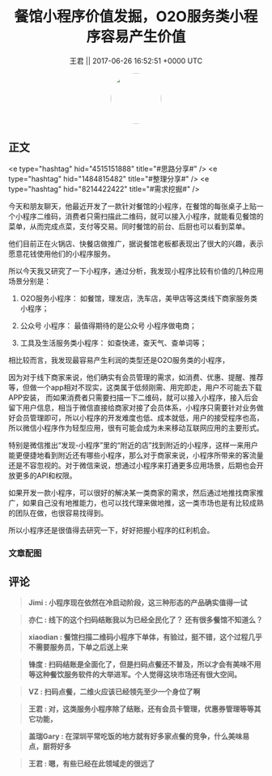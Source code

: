 <h1 align="center">餐馆小程序价值发掘，O2O服务类小程序容易产生价值</h1>




<p align="center">
    <a>王君 || 2017-06-26 16:52:51 &#43;0000 UTC</a>
</p>

<div align="center">
    <img src="https://images.zsxq.com/FrsdWPWXvF8z-hMfRfGtY4cP_pgO?e=1590940799&amp;token=kIxbL07-8jAj8w1n4s9zv64FuZZNEATmlU_Vm6zD:DX-kRHKE06d7LTAMsoszRz6M53E=" width="100" height="100" style="border:1px solid;border-radius:50%; color:#ffffff"/>
</div>




## 正文

<div>
&lt;e type=&#34;hashtag&#34; hid=&#34;4515151888&#34; title=&#34;#思路分享#&#34; /&gt; &lt;e type=&#34;hashtag&#34; hid=&#34;1484815482&#34; title=&#34;#整理分享#&#34; /&gt; &lt;e type=&#34;hashtag&#34; hid=&#34;8214422422&#34; title=&#34;#需求挖掘#&#34; /&gt; 

今天和朋友聊天，他最近开发了一款针对餐馆的小程序，在餐馆的每张桌子上贴一个小程序二维码，消费者只需扫描此二维码，就可以接入小程序，就能看见餐馆的菜单，从而完成点菜，支付等交易。同时餐馆的前台、后厨也可以看到菜单。

他们目前正在火锅店、快餐店做推广，据说餐馆老板都表现出了很大的兴趣，表示愿意花钱使用他们的小程序服务。

所以今天我又研究了一下小程序，通过分析，我发现小程序比较有价值的几种应用场景分别是：

1.  O2O服务小程序： 如餐馆，理发店，洗车店，美甲店等这类线下商家服务类小程序；
 
2.  公众号 小程序： 最值得期待的是公众号 小程序做电商；

3.  工具及生活服务类小程序： 如查快递，查天气、查单词等；

相比较而言，我发现最容易产生利润的类型还是O2O服务类的小程序，

因为对于线下商家来说，他们确实有会员管理的需求，如消费、优惠、提醒、推荐等，但做一个app相对不现实，这类属于低频刚需、用完即走，用户不可能去下载APP安装，
而如果消费者只需要扫描一下二维码，就可以接入小程序，接入后会留下用户信息，相当于微信直接给商家对接了会员体系，小程序只需要针对业务做好会员管理即可，所以小程序的开发难度也低、成本就低，用户的接受程序也高，所以微信小程序作为轻型应用，很有可能会成为未来移动互联网应用的主要形式。

特别是微信推出“发现-小程序”里的“附近的店”找到附近的小程序，这样一来用户能更便捷地看到附近还有哪些小程序，那么对于商家来说，小程序所带来的客流量还是不容忽视的。对于微信来说，想通过小程序来打通更多应用场景，后期也会开放更多的API和权限。

如果开发一款小程序，可以很好的解决某一类商家的需求，然后通过地推找商家推广，如果自己没有地推能力，也可以找代理来做地推，这一类市场也是有比较成熟的团队在做，也很容易找得到。

所以小程序还是很值得去研究一下，好好把握小程序的红利机会。
</div>

### 文章配图

<div class="image" align="center">

</div>


## 评论

<div align="left">
<div>

<blockquote >
<span> <strong>Jimi : 小程序现在依然在冷启动阶段，这三种形态的产品确实值得一试 </strong></span>
</blockquote>

<blockquote >
<span> <strong>亦仁 : 线下的这个扫码结账我以为已经全民化了？ 还有很多餐馆不知道么？ </strong></span>
</blockquote>

<blockquote >
<span> <strong>xiaodian : 餐馆扫描二维码小程序下单体，有验过，挺不错，这个过程几乎不需要服务员，下单之后送上来 </strong></span>
</blockquote>

<blockquote >
<span> <strong>锋度 : 扫码结账是全面化了，但是扫码点餐还不普及，所以才会有美味不用等这种餐饮服务软件的大举进军。个人觉得这块市场还有很大空间。 </strong></span>
</blockquote>

<blockquote >
<span> <strong>VZ : 扫码点餐，二维火应该已经领先至少一个身位了啊 </strong></span>
</blockquote>

<blockquote >
<span> <strong>王君 : 对，这类服务小程序除了结账，还有会员卡管理，优惠券管理等等其它功能， </strong></span>
</blockquote>

<blockquote >
<span> <strong>盖瑞Gary : 在深圳平常吃饭的地方就有好多家点餐的竞争，什么美味易点，厨将好多 </strong></span>
</blockquote>

<blockquote >
<span> <strong>王君 : 嗯，有些已经在此领域走的很远了 </strong></span>
</blockquote>

</div>
</div>